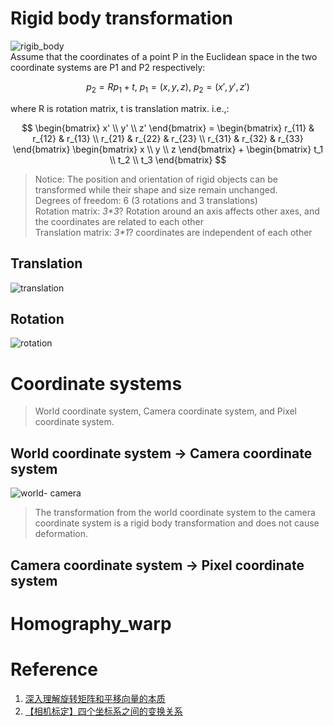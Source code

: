 # Rigid body transformation
![rigib_body](https://github.com/elleryw0518/MVS/assets/101634608/6acf03ea-423c-4f51-acd6-a9601b1736a3)  
Assume that the coordinates of a point P in the Euclidean space in the two coordinate systems are P1 and P2 respectively:
  
$$
p_2 = R p_1 + t,\ p_1=(x, y, z),\ p_2=(x', y', z') 
$$
  
where R is rotation matrix, t is translation matrix.
i.e.,:  

$$
\begin{bmatrix}
x' \\
y' \\
z'
\end{bmatrix} =
\begin{bmatrix}
r_{11} & r_{12} & r_{13} \\
r_{21} & r_{22} & r_{23} \\
r_{31} & r_{32} & r_{33}
\end{bmatrix}
\begin{bmatrix}
x \\
y \\
z
\end{bmatrix} +
\begin{bmatrix}
t_1 \\
t_2 \\
t_3
\end{bmatrix}
$$  
> Notice: The position and orientation of rigid objects can be transformed while their shape and size remain unchanged.  
Degrees of freedom: 6 (3 rotations and 3 translations)  
Rotation matrix: _3*3_? Rotation around an axis affects other axes, and the coordinates are related to each other  
Translation matrix: _3*1_? coordinates are independent of each other  
## Translation
![translation](https://github.com/elleryw0518/MVS/assets/101634608/03f8c570-cc81-496e-bd01-9a9adbb730ec)

## Rotation
![rotation](https://github.com/elleryw0518/MVS/assets/101634608/d885560e-3a30-43e9-8379-11204747e3cf)
# Coordinate systems
> World coordinate system, Camera coordinate system, and Pixel coordinate system.
## World coordinate system -> Camera coordinate system
![world- camera](https://github.com/elleryw0518/MVS/assets/101634608/9737703f-520c-4dcd-9366-4e235df499ae)

> The transformation from the world coordinate system to the camera coordinate system is a rigid body transformation and does not cause deformation.

## Camera coordinate system -> Pixel coordinate system

# Homography_warp

# Reference
1. [深入理解旋转矩阵和平移向量的本质](https://zhuanlan.zhihu.com/p/141597984)
2. [【相机标定】四个坐标系之间的变换关系](https://cloud.tencent.com/developer/article/1820935)
